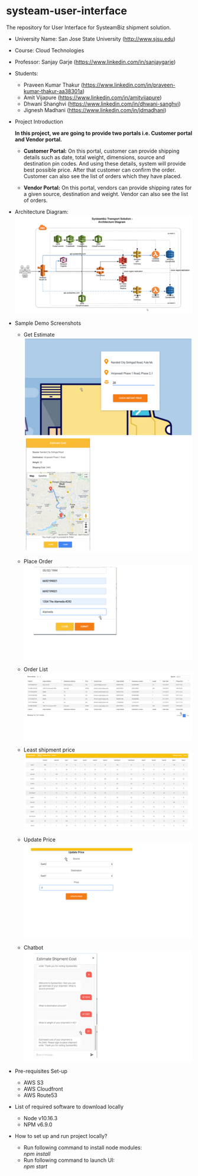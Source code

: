 # systeam-user-interface
The repository for User Interface for SysteamBiz shipment solution.

- University Name: San Jose State University (http://www.sjsu.edu)
- Course: Cloud Technologies
- Professor: Sanjay Garje (https://www.linkedin.com/in/sanjaygarje)
- Students:
  - Praveen Kumar Thakur (https://www.linkedin.com/in/praveen-kumar-thakur-aa38301a)
  - Amit Vijapure (https://www.linkedin.com/in/amitvijapure)
  - Dhwani Shanghvi (https://www.linkedin.com/in/dhwani-sanghvi)
  - Jignesh Madhani (https://www.linkedin.com/in/jdmadhani)
  
- Project Introduction

  **In this project, we are going to provide two portals i.e. Customer portal and Vendor portal.**

  - **Customer Portal:** On this portal, customer can provide shipping details such as date, total weight, dimensions, source and destination pin codes. And using these details, system will provide best possible price. After that customer can confirm the order. Customer can also see the list of orders which they have placed.  

  - **Vendor Portal:** On this portal, vendors can provide shipping rates for a given source, destination and weight. Vendor can also see the list of orders.

- Architecture Diagram:
  ![Architecture Diagram](Architecture-Diagram.png)

- Sample Demo Screenshots
  - Get Estimate
  ![Get Estimate](images/get_estimate.png)
  ![Get Estimate with Map](images/get_estimate_map.png)

  - Place Order
  ![Place Order](images/place_order.png)
  
  - Order List
  ![Order List](images/order_list.png)
  
  - Least shipment price
  ![Least shipment price](images/least_prices.png)
  
  - Update Price
  ![Update Price](images/update_price.png)
  
  - Chatbot
  ![Chatbot](images/chatbot.png)
  
  
- Pre-requisites Set-up
  - AWS S3
  - AWS Cloudfront
  - AWS Route53  
  
- List of required software to download locally
  - Node v10.16.3
  - NPM v6.9.0  
     
- How to set up and run project locally?
  - Run following command to install node modules:    
    *npm install*
  - Run following command to launch UI:    
    *npm start*
